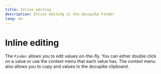 ```yaml
---
title: Inline editing
description: Inline editing in the docupike Finder
lang: en
---
```


# Inline editing

The `Finder` allows you to edit values on-the-fly. You can either double click on a value or use the context menu that each value has. The context menu also allows you to copy and values to the docupike clipboard.
